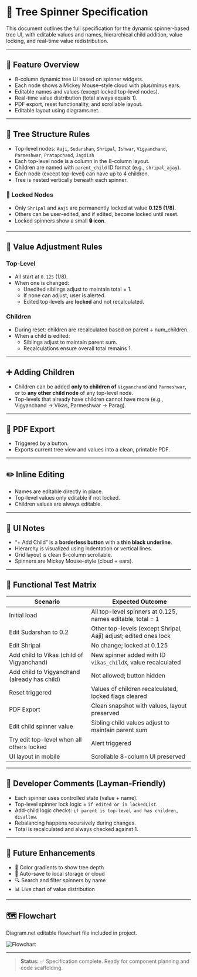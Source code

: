 
# 🌳 Tree Spinner Specification

This document outlines the full specification for the dynamic spinner-based tree UI, with editable values and names, hierarchical child addition, value locking, and real-time value redistribution.

---

## 📌 Feature Overview

- 8-column dynamic tree UI based on spinner widgets.
- Each node shows a Mickey Mouse–style cloud with plus/minus ears.
- Editable names and values (except locked top-level nodes).
- Real-time value distribution (total always equals 1).
- PDF export, reset functionality, and scrollable layout.
- Editable layout using diagrams.net.

---

## 📐 Tree Structure Rules

- Top-level nodes: `Aaji`, `Sudarshan`, `Shripal`, `Ishwar`, `Vigyanchand`, `Parmeshwar`, `Pratapchand`, `Jagdish`
- Each top-level node is a column in the 8-column layout.
- Children are named with `parent_child` ID format (e.g., `shripal_ajay`).
- Each node (except top-level) can have up to 4 children.
- Tree is nested vertically beneath each spinner.

### 🔐 Locked Nodes

- Only `Shripal` and `Aaji` are permanently locked at value **0.125 (1/8)**.
- Others can be user-edited, and if edited, become locked until reset.
- Locked spinners show a small **🔒 icon**.

---

## 🔄 Value Adjustment Rules

### Top-Level

- All start at `0.125` (1/8).
- When one is changed:
  - Unedited siblings adjust to maintain total = 1.
  - If none can adjust, user is alerted.
  - Edited top-levels are **locked** and not recalculated.

### Children

- During reset: children are recalculated based on parent ÷ num_children.
- When a child is edited:
  - Siblings adjust to maintain parent sum.
  - Recalculations ensure overall total remains 1.

---

## ➕ Adding Children

- Children can be added **only to children of** `Vigyanchand` and `Parmeshwar`, or to **any other child node** of any top-level node.
- Top-levels that already have children cannot have more (e.g., Vigyanchand → Vikas, Parmeshwar → Parag).

---

## 📄 PDF Export

- Triggered by a button.
- Exports current tree view and values into a clean, printable PDF.

---

## ✏️ Inline Editing

- Names are editable directly in place.
- Top-level values only editable if not locked.
- Children values are always editable.

---

## 🌈 UI Notes

- “+ Add Child” is a **borderless button** with a **thin black underline**.
- Hierarchy is visualized using indentation or vertical lines.
- Grid layout is clean 8-column scrollable.
- Spinners are Mickey Mouse–style (cloud + ears).

---

## 🔬 Functional Test Matrix

| Scenario                                              | Expected Outcome                                                                 |
|-------------------------------------------------------|----------------------------------------------------------------------------------|
| Initial load                                          | All top-level spinners at 0.125, names editable, total = 1                      |
| Edit Sudarshan to 0.2                                 | Other top-levels (except Shripal, Aaji) adjust; edited ones lock                |
| Edit Shripal                                          | No change; locked at 0.125                                                      |
| Add child to Vikas (child of Vigyanchand)             | New spinner added with ID `vikas_childX`, value recalculated                    |
| Add child to Vigyanchand (already has child)          | Not allowed; button hidden                                                      |
| Reset triggered                                       | Values of children recalculated, locked flags cleared                           |
| PDF Export                                            | Clean snapshot with values, layout preserved                                    |
| Edit child spinner value                              | Sibling child values adjust to maintain parent sum                              |
| Try edit top-level when all others locked             | Alert triggered                                                                 |
| UI layout in mobile                                   | Scrollable 8-column UI preserved                                                |

---

## 💬 Developer Comments (Layman-Friendly)

- Each spinner uses controlled state (value + name).
- Top-level spinner lock logic = `if edited or in lockedList`.
- Add-child logic checks: `if parent is top-level and has children, disallow`.
- Rebalancing happens recursively during changes.
- Total is recalculated and always checked against 1.

---

## 🔮 Future Enhancements

- 🎨 Color gradients to show tree depth
- 💾 Auto-save to local storage or cloud
- 🔍 Search and filter spinners by name
- 📊 Live chart of value distribution

---

## 🗺️ Flowchart

Diagram.net editable flowchart file included in project.

![Flowchart](./A_flowchart_outlines_requirements_and_interactions.png)

---

> **Status:** ✅ Specification complete. Ready for component planning and code scaffolding.
